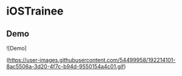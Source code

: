 # iOSTrainee

## Demo
![Demo]

(https://user-images.githubusercontent.com/54499958/192214101-8ac5506a-3d20-4f7c-b94d-9550154a4c01.gif)





